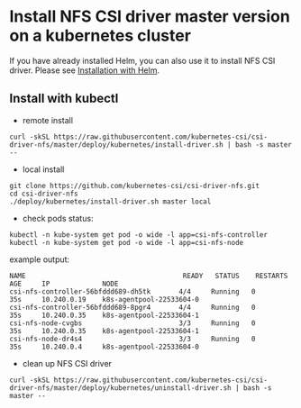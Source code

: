# Install NFS CSI driver master version on a kubernetes cluster

If you have already installed Helm, you can also use it to install NFS CSI driver. Please see [Installation with Helm](../charts/README.md).

## Install with kubectl
 - remote install
```console
curl -skSL https://raw.githubusercontent.com/kubernetes-csi/csi-driver-nfs/master/deploy/kubernetes/install-driver.sh | bash -s master --
```

 - local install
```console
git clone https://github.com/kubernetes-csi/csi-driver-nfs.git
cd csi-driver-nfs
./deploy/kubernetes/install-driver.sh master local
```

- check pods status:
```console
kubectl -n kube-system get pod -o wide -l app=csi-nfs-controller
kubectl -n kube-system get pod -o wide -l app=csi-nfs-node
```

example output:

```console
NAME                                       READY   STATUS    RESTARTS   AGE     IP             NODE
csi-nfs-controller-56bfddd689-dh5tk       4/4     Running   0          35s     10.240.0.19    k8s-agentpool-22533604-0
csi-nfs-controller-56bfddd689-8pgr4       4/4     Running   0          35s     10.240.0.35    k8s-agentpool-22533604-1
csi-nfs-node-cvgbs                        3/3     Running   0          35s     10.240.0.35    k8s-agentpool-22533604-1
csi-nfs-node-dr4s4                        3/3     Running   0          35s     10.240.0.4     k8s-agentpool-22533604-0
```

- clean up NFS CSI driver
```console
curl -skSL https://raw.githubusercontent.com/kubernetes-csi/csi-driver-nfs/master/deploy/kubernetes/uninstall-driver.sh | bash -s master --
```